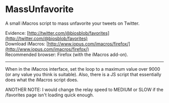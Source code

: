 MassUnfavorite
==============

A small iMacros script to mass unfavorite your tweets on Twitter. 

Evidence: [http://twitter.com/@biosblob/favorites](http://twitter.com/@biosblob/favorites)
</br>Download iMacros: [http://www.iopus.com/imacros/firefox/](http://www.iopus.com/imacros/firefox/)
</br>Recommended browser: Firefox (with the iMacros add-on).
***
When in the iMacros interface, set the loop to a maximum value over 9000 (or any value you think is suitable). Also, there is a JS script that essentially does what the iMacros script does. 

ANOTHER NOTE: I would change the relay speed to MEDIUM or SLOW if the /favorites page isn't loading quick enough.